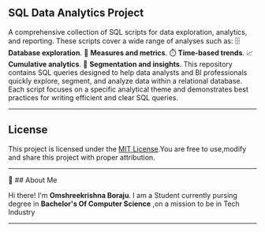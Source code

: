 ## SQL Data Analytics Project

A comprehensive collection of SQL scripts for data exploration, analytics, and reporting.
These scripts cover a wide range of analyses such as:
🗄️ **Database exploration**.
📏 **Measures and metrics**.
⏱️ **Time-based trends**.
📈 **Cumulative analytics**.
🧩 **Segmentation and insights**.
This repository contains SQL queries designed to help data analysts and BI professionals quickly explore, segment, and analyze data within a relational database.
Each script focuses on a specific analytical theme and demonstrates best practices for writing efficient and clear SQL queries.

---
## License
This project is licensed under the [MIT License](LICENSE).You are free to use,modify and share this project with proper attribution.

---
🌟 ## About Me

Hi there!
I'm **Omshreekrishna Boraju**. I am a Student currently pursing degree  in **Bachelor's  Of Computer Science** ,on a mission to be in Tech Industry 

---
